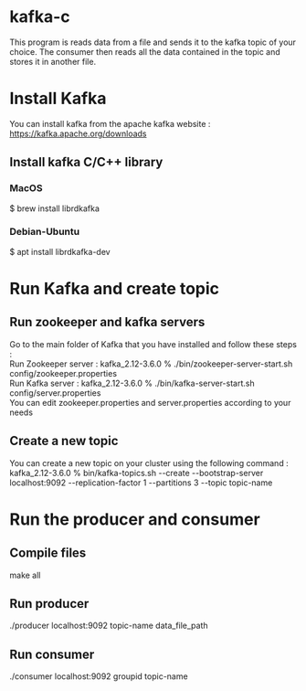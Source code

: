 # kafka-c

This program is  reads data from a file and sends it to the kafka topic of your choice. The consumer then reads all the data contained in the topic and stores it in another file.



# Install Kafka
You can install kafka from the apache kafka website : https://kafka.apache.org/downloads 
## Install kafka C/C++ library 
### MacOS 
$ brew install librdkafka
### Debian-Ubuntu
$ apt install librdkafka-dev

# Run Kafka and create topic
## Run zookeeper and kafka servers
<p>Go to the main folder of Kafka that you have installed and follow these steps : <br>
Run Zookeeper server : kafka_2.12-3.6.0 % ./bin/zookeeper-server-start.sh config/zookeeper.properties <br>
Run Kafka server :   kafka_2.12-3.6.0 % ./bin/kafka-server-start.sh config/server.properties <br>
You can edit zookeeper.properties and server.properties according to your needs <br></p>

## Create a new topic
<p>
  You can create a new topic on your cluster using the following command : <br>
  kafka_2.12-3.6.0 % bin/kafka-topics.sh --create --bootstrap-server localhost:9092 --replication-factor 1 --partitions 3 --topic topic-name
</p>

# Run the producer and consumer
## Compile files 
make all

## Run producer 
./producer localhost:9092 topic-name data_file_path

## Run consumer
./consumer localhost:9092 groupid topic-name




